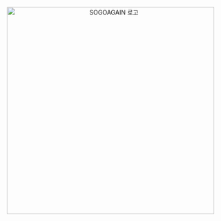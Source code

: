 <p align="center">
  <a href="https://blog.sogoagain.com/">
    <picture>
      <source media="(prefers-color-scheme: dark)" srcset="https://github.com/sogoagain/sogoagain/assets/23417465/4b213535-1ace-4e19-a889-3e2c1bb250b5">
      <img alt="SOGOAGAIN 로고" src="https://github.com/sogoagain/sogoagain/assets/23417465/3a83d9f9-e103-4a3a-8aac-0e8e1989b855" width="480">
    </picture>
  </a>
</p>
